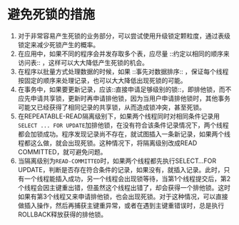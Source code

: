 # 避免死锁的措施
1. 对于非常容易产生死锁的业务部分，可以尝试使用升级锁定颗粒度，通过表级锁定来减少死锁产生的概率。
2. 在应用中，如果不同的程序会并发存取多个表，应尽量 ::约定以相同的顺序来访问表:: ，这样可以大大降低产生死锁的机会。
3. 在程序以批量方式处理数据的时候，如果 ::事先对数据排序:: ，保证每个线程按固定的顺序来处理记录，也可以大大降低出现死锁的可能。
4. 在事务中，如果要更新记录，应该::直接申请足够级别的锁::，即排他锁，而不应先申请共享锁，更新时再申请排他锁，因为当用户申请排他锁时，其他事务可能又已经获得了相同记录的共享锁，从而造成锁冲突，甚至死锁。
5. 在REPEATABLE-READ隔离级别下，如果两个线程同时对相同条件记录用`SELECT ... FOR UPDATE`加排他锁，在没有符合该条件记录情况下，两个线程都会加锁成功。程序发现记录尚不存在，就试图插入一条新记录，如果两个线程都这么做，就会出现死锁。这种情况下，将隔离级别改成READ COMMITTED，就可避免问题。
6. 当隔离级别为`READ-COMMITTED`时，如果两个线程都先执行SELECT…FOR UPDATE，判断是否存在符合条件的记录，如果没有，就插入记录。此时，只有一个线程能插入成功，另一个线程会出现锁等待，当第1个线程提交后，第2个线程会因主键重出错，但虽然这个线程出错了，却会获得一个排他锁。这时如果有第3个线程又来申请排他锁，也会出现死锁。对于这种情况，可以直接做插入操作，然后再捕获主键重异常，或者在遇到主键重错误时，总是执行ROLLBACK释放获得的排他锁。
